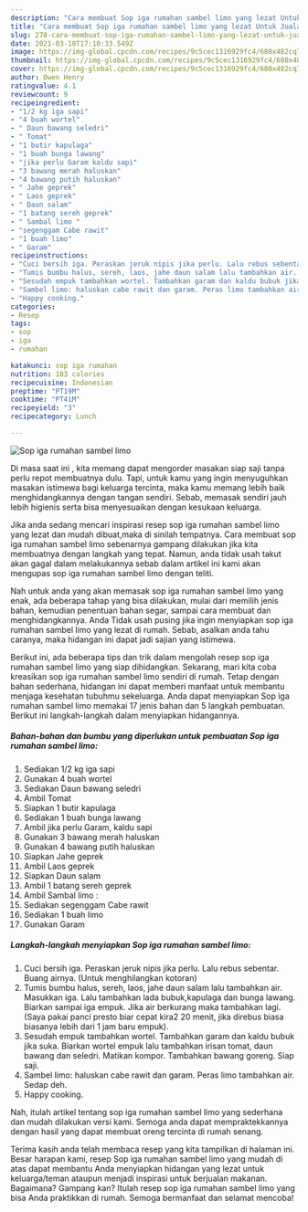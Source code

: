 ```yaml
---
description: "Cara membuat Sop iga rumahan sambel limo yang lezat Untuk Jualan"
title: "Cara membuat Sop iga rumahan sambel limo yang lezat Untuk Jualan"
slug: 278-cara-membuat-sop-iga-rumahan-sambel-limo-yang-lezat-untuk-jualan
date: 2021-03-10T17:10:33.549Z
image: https://img-global.cpcdn.com/recipes/9c5cec1316929fc4/680x482cq70/sop-iga-rumahan-sambel-limo-foto-resep-utama.jpg
thumbnail: https://img-global.cpcdn.com/recipes/9c5cec1316929fc4/680x482cq70/sop-iga-rumahan-sambel-limo-foto-resep-utama.jpg
cover: https://img-global.cpcdn.com/recipes/9c5cec1316929fc4/680x482cq70/sop-iga-rumahan-sambel-limo-foto-resep-utama.jpg
author: Owen Henry
ratingvalue: 4.1
reviewcount: 9
recipeingredient:
- "1/2 kg iga sapi"
- "4 buah wortel"
- " Daun bawang seledri"
- " Tomat"
- "1 butir kapulaga"
- "1 buah bunga lawang"
- "jika perlu Garam kaldu sapi"
- "3 bawang merah haluskan"
- "4 bawang putih haluskan"
- " Jahe geprek"
- " Laos geprek"
- " Daun salam"
- "1 batang sereh geprek"
- " Sambal limo "
- "segenggam Cabe rawit"
- "1 buah limo"
- " Garam"
recipeinstructions:
- "Cuci bersih iga. Peraskan jeruk nipis jika perlu. Lalu rebus sebentar. Buang airnya. (Untuk menghilangkan kotoran)"
- "Tumis bumbu halus, sereh, laos, jahe daun salam lalu tambahkan air. Masukkan iga. Lalu tambahkan lada bubuk,kapulaga dan bunga lawang. Biarkan sampai iga empuk. Jika air berkurang maka tambahkan lagi. (Saya pakai panci presto biar cepat kira2 20 menit, jika direbus biasa biasanya lebih dari 1 jam baru empuk)."
- "Sesudah empuk tambahkan wortel. Tambahkan garam dan kaldu bubuk jika suka. Biarkan wortel empuk lalu tambahkan irisan tomat, daun bawang dan seledri. Matikan kompor. Tambahkan bawang goreng. Siap saji."
- "Sambel limo: haluskan cabe rawit dan garam. Peras limo tambahkan air. Sedap deh."
- "Happy cooking."
categories:
- Resep
tags:
- sop
- iga
- rumahan

katakunci: sop iga rumahan 
nutrition: 183 calories
recipecuisine: Indonesian
preptime: "PT19M"
cooktime: "PT41M"
recipeyield: "3"
recipecategory: Lunch

---
```



![Sop iga rumahan sambel limo](https://img-global.cpcdn.com/recipes/9c5cec1316929fc4/680x482cq70/sop-iga-rumahan-sambel-limo-foto-resep-utama.jpg)

Di masa  saat ini , kita memang dapat mengorder masakan siap saji tanpa perlu repot membuatnya dulu. Tapi, untuk kamu yang ingin menyuguhkan masakan istimewa bagi keluarga tercinta, maka kamu memang lebih baik menghidangkannya dengan tangan sendiri. Sebab, memasak sendiri jauh lebih higienis serta bisa menyesuaikan dengan kesukaan keluarga.

Jika anda sedang mencari inspirasi resep sop iga rumahan sambel limo yang lezat dan mudah dibuat,maka di sinilah tempatnya. Cara membuat sop iga rumahan sambel limo  sebenarnya gampang dilakukan jika kita membuatnya dengan langkah yang tepat. Namun, anda tidak usah takut akan gagal dalam melakukannya 
sebab dalam artikel ini kami akan mengupas sop iga rumahan sambel limo dengan teliti.  



Nah untuk anda yang akan memasak sop iga rumahan sambel limo yang enak, ada beberapa tahap yang bisa dilakukan, mulai dari memilih jenis bahan, kemudian penentuan bahan segar, sampai cara membuat dan menghidangkannya. Anda Tidak usah pusing jika ingin menyiapkan sop iga rumahan sambel limo yang lezat di rumah. Sebab, asalkan anda  tahu caranya, maka hidangan ini dapat jadi sajian yang istimewa.

Berikut ini, ada beberapa tips dan trik dalam mengolah resep sop iga rumahan sambel limo yang siap dihidangkan. Sekarang, mari kita coba kreasikan sop iga rumahan sambel limo sendiri di rumah. Tetap dengan bahan sederhana, hidangan ini dapat memberi manfaat untuk membantu menjaga kesehatan tubuhmu sekeluarga. Anda dapat menyiapkan Sop iga rumahan sambel limo memakai 17 jenis bahan dan 5 langkah pembuatan. Berikut ini langkah-langkah dalam menyiapkan hidangannya.

<!--inarticleads1-->

##### Bahan-bahan dan bumbu yang diperlukan untuk pembuatan Sop iga rumahan sambel limo:

1. Sediakan 1/2 kg iga sapi
1. Gunakan 4 buah wortel
1. Sediakan  Daun bawang seledri
1. Ambil  Tomat
1. Siapkan 1 butir kapulaga
1. Sediakan 1 buah bunga lawang
1. Ambil jika perlu Garam, kaldu sapi
1. Gunakan 3 bawang merah haluskan
1. Gunakan 4 bawang putih haluskan
1. Siapkan  Jahe geprek
1. Ambil  Laos geprek
1. Siapkan  Daun salam
1. Ambil 1 batang sereh geprek
1. Ambil  Sambal limo :
1. Sediakan segenggam Cabe rawit
1. Sediakan 1 buah limo
1. Gunakan  Garam




<!--inarticleads2-->

##### Langkah-langkah menyiapkan Sop iga rumahan sambel limo:

1. Cuci bersih iga. Peraskan jeruk nipis jika perlu. Lalu rebus sebentar. Buang airnya. (Untuk menghilangkan kotoran)
1. Tumis bumbu halus, sereh, laos, jahe daun salam lalu tambahkan air. Masukkan iga. Lalu tambahkan lada bubuk,kapulaga dan bunga lawang. Biarkan sampai iga empuk. Jika air berkurang maka tambahkan lagi. (Saya pakai panci presto biar cepat kira2 20 menit, jika direbus biasa biasanya lebih dari 1 jam baru empuk).
1. Sesudah empuk tambahkan wortel. Tambahkan garam dan kaldu bubuk jika suka. Biarkan wortel empuk lalu tambahkan irisan tomat, daun bawang dan seledri. Matikan kompor. Tambahkan bawang goreng. Siap saji.
1. Sambel limo: haluskan cabe rawit dan garam. Peras limo tambahkan air. Sedap deh.
1. Happy cooking.




Nah, itulah artikel tentang  sop iga rumahan sambel limo  yang sederhana dan mudah dilakukan versi kami. Semoga anda dapat mempraktekkannya dengan hasil yang dapat membuat oreng tercinta di rumah senang. 

Terima kasih anda telah membaca resep yang kita tampilkan di halaman ini. Besar harapan kami, resep  Sop iga rumahan sambel limo yang mudah di atas dapat membantu Anda menyiapkan hidangan yang lezat untuk keluarga/teman ataupun menjadi inspirasi untuk berjualan makanan. Bagaimana? Gampang kan? Itulah resep sop iga rumahan sambel limo yang bisa Anda praktikkan di rumah. Semoga bermanfaat dan selamat mencoba!


